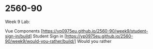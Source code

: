 # 2560-90
Week 9 Lab:

Vue Components
[https://yp0975eu.github.io/2560-90/week9/student-sign-in/build] Student Sign in
[https://yp0975eu.github.io/2560-90/week9/would-you-rather/build/] Would you rather